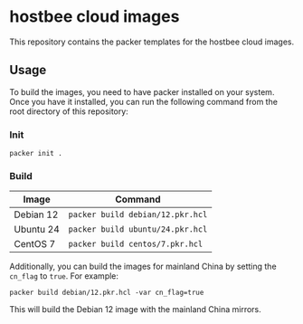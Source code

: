 # hostbee cloud images
This repository contains the packer templates for the hostbee cloud images.

## Usage
To build the images, you need to have packer installed on your system. Once you have it installed, you can run the following command from the root directory of this repository:

### Init

```
packer init .
```

### Build

|   Image   |             Command              |
|  -------  |            ---------             |
| Debian 12 | `packer build debian/12.pkr.hcl` |
| Ubuntu 24 | `packer build ubuntu/24.pkr.hcl` |
| CentOS 7  | `packer build centos/7.pkr.hcl`  |

Additionally, you can build the images for mainland China by setting the `cn_flag` to `true`. For example:

```
packer build debian/12.pkr.hcl -var cn_flag=true
```

This will build the Debian 12 image with the mainland China mirrors.
